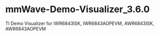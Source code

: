 # mmWave-Demo-Visualizer_3.6.0
TI Demo Visualizer for IWR6843ISK, IWR6843AOPEVM, AWR6843ISK, AWR6843AOPEVM 
